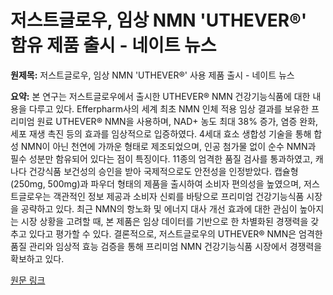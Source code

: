# 저스트글로우, 임상 NMN 'UTHEVER®' 함유 제품 출시 - 네이트 뉴스

**원제목:** 저스트글로우, 임상 NMN 'UTHEVER®' 사용 제품 출시 - 네이트 뉴스

**요약:** 본 연구는 저스트글로우에서 출시한 UTHEVER® NMN 건강기능식품에 대한 내용을 다루고 있다.  Efferpharm사의 세계 최초 NMN 인체 적용 임상 결과를 보유한 프리미엄 원료 UTHEVER® NMN을 사용하며,  NAD+ 농도 최대 38% 증가, 염증 완화, 세포 재생 촉진 등의 효과를 임상적으로 입증하였다.  4세대 효소 생합성 기술을 통해 합성 NMN이 아닌 천연에 가까운 형태로 제조되었으며, 인공 첨가물 없이 순수 NMN과 필수 성분만 함유되어 있다는 점이 특징이다.  11종의 엄격한 품질 검사를 통과하였고, 캐나다 건강식품 보건성의 승인을 받아 국제적으로도 안전성을 인정받았다.  캡슐형(250mg, 500mg)과 파우더 형태의 제품을 출시하여 소비자 편의성을 높였으며, 저스트글로우는 객관적인 정보 제공과 소비자 신뢰를 바탕으로 프리미엄 건강기능식품 시장을 공략하고 있다.  최근 NMN의 항노화 및 에너지 대사 개선 효과에 대한 관심이 높아지는 시장 상황을 고려할 때,  본 제품은 임상 데이터를 기반으로 한 차별화된 경쟁력을 갖추고 있다고 평가할 수 있다.  결론적으로, 저스트글로우의 UTHEVER® NMN은  엄격한 품질 관리와 임상적 효능 검증을 통해 프리미엄 NMN 건강기능식품 시장에서 경쟁력을 확보하고 있다.

[원문 링크](https://news.nate.com/view/20250722n23326)
